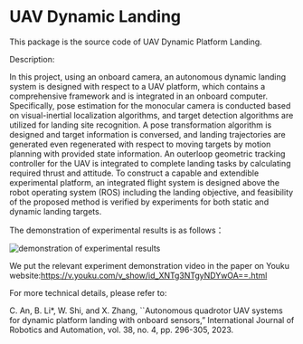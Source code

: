 # UAV Dynamic Landing
This package is the source code of UAV Dynamic Platform Landing.

Description: 

In this project, using an onboard camera, an autonomous dynamic landing system is designed with respect to a UAV platform, which contains a comprehensive framework and is integrated in an onboard computer. Specifically, pose estimation for the monocular camera is conducted based on visual-inertial localization algorithms, and target detection algorithms are utilized for landing site recognition. A pose transformation algorithm is designed and target information is conversed, and landing trajectories are generated even regenerated with respect to moving targets by motion planning with provided state information. An outerloop geometric tracking controller for the UAV is integrated to complete landing tasks by calculating required thrust and attitude. To construct a capable and extendible experimental platform, an integrated flight system is designed above the robot operating system (ROS) including the landing objective, and feasibility of the proposed method is verified by experiments for both static and dynamic landing targets.

The demonstration of experimental results is as follows：

![demonstration of experimental results](https://github.com/TGUMobileVision/UAVDynamicLanding/blob/main/FlightRecorders_48849282.gif)


We put the relevant experiment demonstration video in the paper on Youku website:https://v.youku.com/v_show/id_XNTg3NTgyNDYwOA==.html


For more technical details, please refer to:

C. An, B. Li*, W. Shi, and X. Zhang, ``Autonomous quadrotor UAV systems for dynamic platform landing with onboard sensors,” International Journal of Robotics and Automation, vol. 38, no. 4, pp. 296-305, 2023.